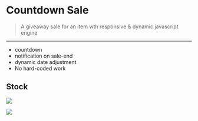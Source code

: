 # Countdown Sale
> A giveaway sale for an item wth responsive & dynamic javascript engine
***

* countdown
* notification on sale-end
* dynamic date adjustment
* No hard-coded work

## Stock

[![](https://img.shields.io/badge/-CDN%20JS-0a0a0a.svg?style=flat&colorA=0a0a0a)](https://cdnjs.cloudflare.com/ajax/libs/font-awesome/5.14.0/css/all.min.css)

[![](https://img.shields.io/badge/-Sale%20Item-0a0a0a.svg?style=flat&colorA=0a0a0a)](https://www.applerepairdelhincr.com/wp-content/uploads/2018/07/iphone5.jpg)
